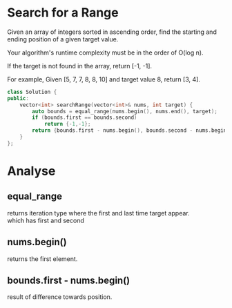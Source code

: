 # Search for a Range
Given an array of integers sorted in ascending order, find the starting and ending position of a given target value.

Your algorithm's runtime complexity must be in the order of O(log n).

If the target is not found in the array, return [-1, -1].

For example,
Given [5, 7, 7, 8, 8, 10] and target value 8,
return [3, 4].
```c++
class Solution {
public:
    vector<int> searchRange(vector<int>& nums, int target) {
        auto bounds = equal_range(nums.begin(), nums.end(), target);
        if (bounds.first == bounds.second)
            return {-1,-1};
        return {bounds.first - nums.begin(), bounds.second - nums.begin() - 1};
    }
};
```
# Analyse
## equal_range 
returns iteration type where the first and last time target appear. 
<br> which has first and second
## nums.begin()
returns the first element. 
## bounds.first - nums.begin()
result of difference towards position. 